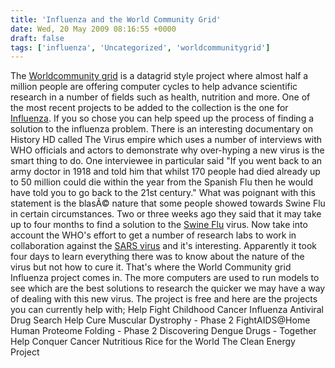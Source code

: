 ```yaml
---
title: 'Influenza and the World Community Grid'
date: Wed, 20 May 2009 08:16:55 +0000
draft: false
tags: ['influenza', 'Uncategorized', 'worldcommunitygrid']
---
```


The [Worldcommunity grid](http://www.worldcommunitygrid.org/index.jsp) is a datagrid style project where almost half a million people are offering computer cycles to help advance scientific research in a number of fields such as health, nutrition and more. One of the most recent projects to be added to the collection is the one for [Influenza](https://secure.worldcommunitygrid.org/projects_showcase/flu1/viewFlu1Main.do). If you so chose you can help speed up the process of finding a solution to the influenza problem. There is an interesting documentary on History HD called The Virus empire which uses a number of interviews with WHO officials and actors to demonstrate why over-hyping a new virus is the smart thing to do. One interviewee in particular said "If you went back to an army doctor in 1918 and told him that whilst 170 people had died already up to 50 million could die within the year from the Spanish Flu then he would have told you to go back to the 21st century." What was poignant with this statement is the blasÃ© nature that some people showed towards Swine Flu in certain circumstances. Two or three weeks ago they said that it may take up to four months to find a solution to the [Swine Flu](http://en.wikipedia.org/wiki/Swine_Flu) virus. Now take into account the WHO's effort to get a number of research labs to work in collaboration against the [SARS virus](http://en.wikipedia.org/wiki/Severe_acute_respiratory_syndrome) and it's interesting. Apparently it took four days to learn everything there was to know about the nature of the virus but not how to cure it. That's where the World Community grid Influenza project comes in. The more computers are used to run models to see which are the best solutions to research the quicker we may have a way of dealing with this new virus. The project is free and here are the projects you can currently help with; Help Fight Childhood Cancer Influenza Antiviral Drug Search Help Cure Muscular Dystrophy - Phase 2 FightAIDS@Home Human Proteome Folding - Phase 2 Discovering Dengue Drugs - Together Help Conquer Cancer Nutritious Rice for the World The Clean Energy Project